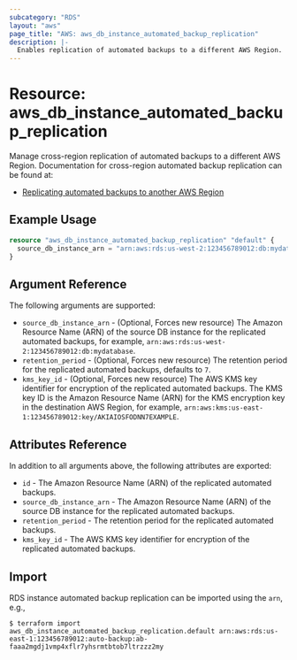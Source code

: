 ```yaml
---
subcategory: "RDS"
layout: "aws"
page_title: "AWS: aws_db_instance_automated_backup_replication"
description: |-
  Enables replication of automated backups to a different AWS Region.
---
```


# Resource: aws_db_instance_automated_backup_replication

Manage cross-region replication of automated backups to a different AWS Region. Documentation for cross-region automated backup replication can be found at:

* [Replicating automated backups to another AWS Region](https://docs.aws.amazon.com/AmazonRDS/latest/UserGuide/USER_ReplicateBackups.html)

## Example Usage
```terraform
resource "aws_db_instance_automated_backup_replication" "default" {
  source_db_instance_arn = "arn:aws:rds:us-west-2:123456789012:db:mydatabase"
}
```

## Argument Reference

The following arguments are supported:

* `source_db_instance_arn` - (Optional, Forces new resource) The Amazon Resource Name (ARN) of the source DB instance for the replicated automated backups, for example, `arn:aws:rds:us-west-2:123456789012:db:mydatabase`.
* `retention_period` - (Optional, Forces new resource) The retention period for the replicated automated backups, defaults to `7`.
* `kms_key_id` - (Optional, Forces new resource) The AWS KMS key identifier for encryption of the replicated automated backups. The KMS key ID is the Amazon Resource Name (ARN) for the KMS encryption key in the destination AWS Region, for example, `arn:aws:kms:us-east-1:123456789012:key/AKIAIOSFODNN7EXAMPLE`.

## Attributes Reference

In addition to all arguments above, the following attributes are exported:

* `id` - The Amazon Resource Name (ARN) of the replicated automated backups.
* `source_db_instance_arn` - The Amazon Resource Name (ARN) of the source DB instance for the replicated automated backups.
* `retention_period` - The retention period for the replicated automated backups.
* `kms_key_id` - The AWS KMS key identifier for encryption of the replicated automated backups.

## Import

RDS instance automated backup replication can be imported using the `arn`, e.g.,

```
$ terraform import aws_db_instance_automated_backup_replication.default arn:aws:rds:us-east-1:123456789012:auto-backup:ab-faaa2mgdj1vmp4xflr7yhsrmtbtob7ltrzzz2my
```
